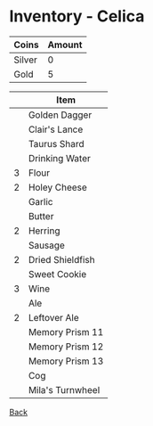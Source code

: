 # Inventory - Celica

| Coins  | Amount |
| ------ | ------ |
| Silver | 0      |
| Gold   | 5      |

| <!-- --> | Item             |
| -------- | ---------------- |
|          | Golden Dagger    |
|          | Clair's Lance    |
|          | Taurus Shard     |
|          | Drinking Water   |
| 3        | Flour            |
| 2        | Holey Cheese     |
|          | Garlic           |
|          | Butter           |
| 2        | Herring          |
|          | Sausage          |
| 2        | Dried Shieldfish |
|          | Sweet Cookie     |
| 3        | Wine             |
|          | Ale              |
| 2        | Leftover Ale     |
|          | Memory Prism 11  |
|          | Memory Prism 12  |
|          | Memory Prism 13  |
|          | Cog              |
|          | Mila's Turnwheel |

[Back](README.md)
